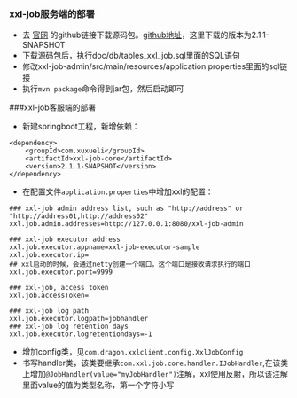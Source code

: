 ### xxl-job服务端的部署
- 去 [官网](http://www.xuxueli.com/xxl-job/#/ "官网") 的github链接下载源码包。[github地址](https://github.com/xuxueli/xxl-job/)，这里下载的版本为2.1.1-SNAPSHOT
- 下载源码包后，执行doc/db/tables_xxl_job.sql里面的SQL语句
- 修改xxl-job-admin/src/main/resources/application.properties里面的sql链接
- 执行`mvn package`命令得到jar包，然后启动即可


###xxl-job客服端的部署
- 新建springboot工程，新增依赖：
```
<dependency>
    <groupId>com.xuxueli</groupId>
    <artifactId>xxl-job-core</artifactId>
    <version>2.1.1-SNAPSHOT</version>
</dependency>
```
- 在配置文件`application.properties`中增加xxl的配置：
```
### xxl-job admin address list, such as "http://address" or "http://address01,http://address02"
xxl.job.admin.addresses=http://127.0.0.1:8080/xxl-job-admin

### xxl-job executor address
xxl.job.executor.appname=xxl-job-executor-sample
xxl.job.executor.ip=
## xxl启动的时候，会通过netty创建一个端口，这个端口是接收请求执行的端口
xxl.job.executor.port=9999

### xxl-job, access token
xxl.job.accessToken=

### xxl-job log path
xxl.job.executor.logpath=jobhandler
### xxl-job log retention days
xxl.job.executor.logretentiondays=-1
```
- 增加config类，见`com.dragon.xxlclient.config.XxlJobConfig`
- 书写handler类，该类要继承`com.xxl.job.core.handler.IJobHandler`,在该类上增加`@JobHandler(value="myJobHandler")`注解，xxl使用反射，所以该注解里面value的值为类型名称，第一个字符小写

